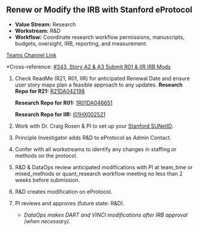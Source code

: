 ## Renew or Modify the IRB with Stanford eProtocol
 
- **Value Stream:** Research 
- **Workstream:** R&D
- **Workflow:** Coordinate research workflow permissions, manuscripts, budgets, oversight, IRB, reporting, and measurement.

[Teams Channel Link](https://teams.microsoft.com/l/message/19:d15133fbfb4d4c3a8c81701292b1890d@thread.skype/1654213763153?tenantId=e95f1b23-abaf-45ee-821d-b7ab251ab3bf&groupId=1db500d5-0d01-4254-af42-ad3f78bafacd&parentMessageId=1654213763153&teamName=teampsd_vha&channelName=training_workflow&createdTime=1654213763153)

 *Cross-reference: [#343, Story A2 & A3 Submit R01 & IIR IRB Mods](https://github.com/lzim/research/issues/343)

1. Check ReadMe (R21, R01, IIR) for anticipated Renewal Date and ensure user story maps plan a feasible approach to any updates.
    **Research Repo for R21:** [R21DA042198](https://github.com/lzim/research/tree/master/r21DA042198#readme)

    **Research Repo for R01:** [1R01DA046651](https://github.com/lzim/research/tree/master/r01DA046651#readme)

    **Research Repo for IIR:** [I01HX002521](https://github.com/lzim/research/tree/master/i01HX002521#readme)

2. Work with Dr. Craig Rosen & PI to set up your [Stanford SUNetID](https://accounts.stanford.edu/).
3. Principle Investigator adds R&D to eProtocol as Admin Contact.
4. Confer with all workstreams to identify any changes in staffing or methods on the protocol.
5. R&D & DataOps review anticipated modifications with PI at team_time or mixed_methods or quant_research workflow meeting no less than 2 weeks before submission.
6. R&D creates modification on eProtocol.
7. PI reviews and approves (future state: R&D).
    - *DataOps makes DART and VINCI modifications after IRB approval (when necessary).*
